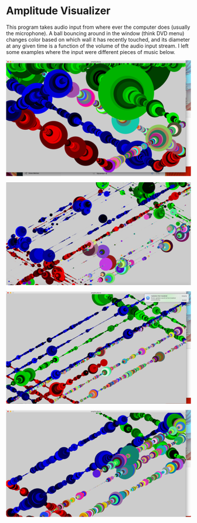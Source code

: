# Amplitude Visualizer

This program takes audio input from where ever the computer does (usually the microphone). A ball bouncing around in the window (think DVD menu) changes color based on which wall it has recently touched, and its diameter at any given time is a function of the volume of the audio input stream. I left some examples where the input were different pieces of music below.

![](ex1.png)

![](ex2.png)

![](ex4.png)

![](e3.png)

